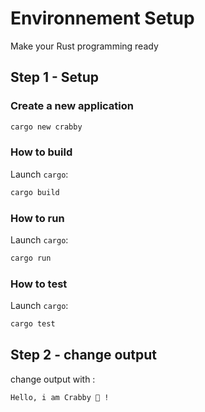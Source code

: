 # Environnement Setup

Make your Rust programming ready


## Step 1 - Setup 

### Create a new application

```bash
cargo new crabby
```

### How to build


Launch `cargo`:

```bash
cargo build
```

### How to run


Launch `cargo`:

```bash
cargo run 
```

### How to test


Launch `cargo`:

```bash
cargo test 
```

## Step 2 - change output

change output with : 

```bash
Hello, i am Crabby 🦀 !
```

